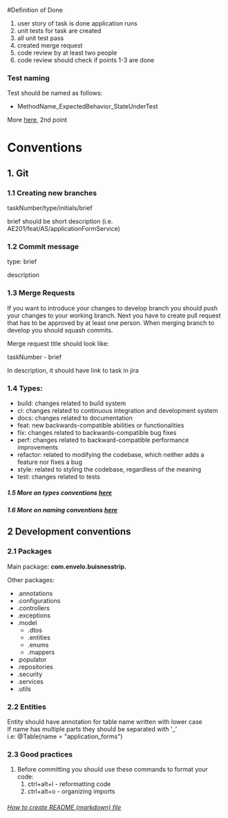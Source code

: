 #Definition of Done

1. user story of task is done
   application runs
2. unit tests for task are created
3. all unit test pass
4. created merge request
5. code review by at least two people
6. code review should check if points 1-3 are done

### Test naming

Test should be named as follows:
- MethodName_ExpectedBehavior_StateUnderTest

More [here](https://dzone.com/articles/7-popular-unit-test-naming), 2nd point 

# Conventions

## 1. Git

### 1.1 Creating new branches

taskNumber/type/initials/brief

brief should be short description (i.e. AE201/feat/AS/applicationFormService) 

### 1.2 Commit message

type: brief

description

### 1.3 Merge Requests

If you want to introduce your changes to develop branch you should push your changes to your working branch. 
Next you have to create pull request that has to be approved by at least one person. 
When merging branch to develop you should squash commits.

Merge request title should look like:

taskNumber - brief

In description, it should have link to task in jira

### 1.4 Types:

- build: changes related to build system
- ci: changes related to continuous integration and development system
- docs: changes related to documentation
- feat: new backwards-compatible abilities or functionalities
- fix: changes related to backwards-compatible bug fixes
- perf: changes related to backward-compatible performance improvements
- refactor: related to modifying the codebase, which neither adds a feature nor fixes a bug
- style: related to styling the codebase, regardless of the meaning
- test: changes related to tests



##### 1.5 More on types conventions [here](https://nitayneeman.com/posts/understanding-semantic-commit-messages-using-git-and-angular/#build)

##### 1.6 More on naming conventions [here](https://www.conventionalcommits.org/en/v1.0.0/)

## 2 Development conventions

### 2.1 Packages

Main package: **com.envelo.buisnesstrip.**

Other packages:

- .annotations
- .configurations
- .controllers
- .exceptions
- .model
    - .dtos
    - .entities
    - .enums
    - .mappers
- .populator
- .repositories
- .security
- .services
- .utils

### 2.2 Entities

Entity should have annotation for table name written with lower case <br/>
If name has multiple parts they should be separated with '_' <br/>
i.e: @Table(name = "application_forms")

### 2.3 Good practices

1. Before committing you should use these commands to format your code:
   1. ctrl+alt+l - reformatting code 
   2. ctrl+alt+o - organizing imports

###### [How to create README (markdown) file](https://www.markdownguide.org/basic-syntax/)